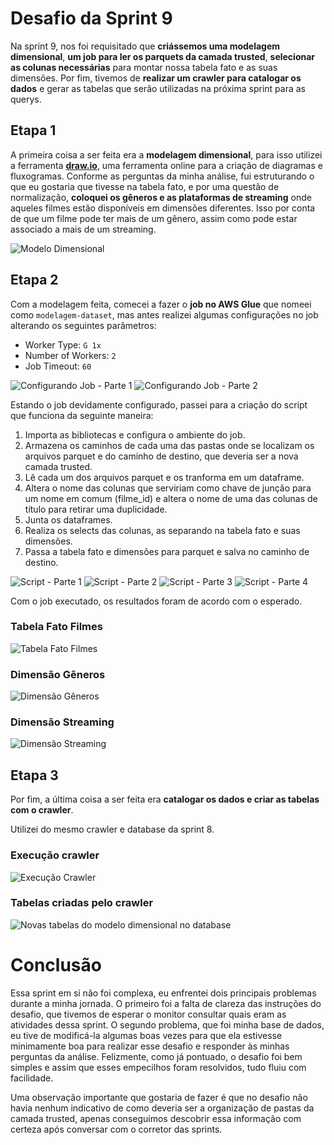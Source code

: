 # Desafio da Sprint 9
Na sprint 9, nos foi requisitado que **criássemos uma modelagem dimensional**, **um job para ler os parquets da camada trusted**, **selecionar as colunas necessárias** para montar nossa tabela fato e as suas dimensões. Por fim, tivemos de **realizar um crawler para catalogar os dados** e gerar as tabelas que serão utilizadas na próxima sprint para as querys.

## Etapa 1
A primeira coisa a ser feita era a **modelagem dimensional**, para isso utilizei a ferramenta **[draw.io](https://app.diagrams.net/)**, uma ferramenta online para a criação de diagramas e fluxogramas. 
Conforme as perguntas da minha análise, fui estruturando o que eu gostaria que tivesse na tabela fato, e por uma questão de normalização, **coloquei os gêneros e as plataformas de streaming** onde aqueles filmes estão disponíveis em dimensões diferentes. Isso por conta de que um filme pode ter mais de um gênero, assim como pode estar associado a mais de um streaming.

![Modelo Dimensional](../evidencias/Diagrama.png)

## Etapa 2
Com a modelagem feita, comecei a fazer o **job no AWS Glue** que nomeei como ```modelagem-dataset```, mas antes realizei algumas configurações no job alterando os seguintes parâmetros:
- Worker Type: ```G 1x```
- Number of Workers: ```2```
- Job Timeout: ```60```

![Configurando Job - Parte 1](../evidencias/job_configuracao1.png)
![Configurando Job - Parte 2](../evidencias/job_configuracao2.png)

Estando o job devidamente configurado, passei para a criação do script que funciona da seguinte maneira:

1. Importa as bibliotecas e configura o ambiente do job.
2. Armazena os caminhos de cada uma das pastas onde se localizam os arquivos parquet e do caminho de destino, que deveria ser a nova camada trusted.
3. Lê cada um dos arquivos parquet e os tranforma em um dataframe.
4. Altera o nome das colunas que serviriam como chave de junção para um nome em comum (filme_id) e altera o nome de uma das colunas de título para retirar uma duplicidade.
5. Junta os dataframes.
6. Realiza os selects das colunas, as separando na tabela fato e suas dimensões.
7. Passa a tabela fato e dimensões para parquet e salva no caminho de destino.

![Script - Parte 1](../evidencias/script_job1.png)
![Script - Parte 2](../evidencias/script_job2.png)
![Script - Parte 3](../evidencias/script_job3.png)
![Script - Parte 4](../evidencias/script_job4.png)

Com o job executado, os resultados foram de acordo com o esperado.

### Tabela Fato Filmes
![Tabela Fato Filmes](../evidencias/fato_filmes.png)
### Dimensão Gêneros
![Dimensão Gêneros](../evidencias/dim_generos.png)
### Dimensão Streaming
![Dimensão Streaming](../evidencias/dim_streaming.png)

## Etapa 3
Por fim, a última coisa a ser feita era **catalogar os dados e criar as tabelas com o crawler**.

Utilizei do mesmo crawler e database da sprint 8.

### Execução crawler
![Execução Crawler](../evidencias/crawler_bem_sucedido.png)

### Tabelas criadas pelo crawler

![Novas tabelas do modelo dimensional no database](../evidencias/tabelas_database.png)

# Conclusão
Essa sprint em si não foi complexa, eu enfrentei dois principais problemas durante a minha jornada. O primeiro foi a falta de clareza das instruções do desafio, que tivemos de esperar o monitor consultar quais eram as atividades dessa sprint. O segundo problema, que foi minha base de dados, eu tive de modificá-la algumas boas vezes para que ela estivesse minimamente boa para realizar esse desafio e responder às minhas perguntas da análise. Felizmente, como já pontuado, o desafio foi bem simples e assim que esses empecilhos foram resolvidos, tudo fluiu com facilidade.

Uma observação importante que gostaria de fazer é que no desafio não havia nenhum indicativo de como deveria ser a organização de pastas da camada trusted, apenas conseguimos descobrir essa informação com certeza após conversar com o corretor das sprints.
